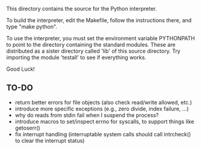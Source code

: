This directory contains the source for the Python interpreter.

To build the interpreter, edit the Makefile, follow the instructions
there, and type "make python".

To use the interpreter, you must set the environment variable PYTHONPATH
to point to the directory containing the standard modules.  These are
distributed as a sister directory called 'lib' of this source directory.
Try importing the module 'testall' to see if everything works.

Good Luck!

## TO-DO
- return better errors for file objects (also check read/write allowed, etc.)
- introduce more specific exceptions (e.g., zero divide, index failure, ...)
- why do reads from stdin fail when I suspend the process?
- introduce macros to set/inspect errno for syscalls, to support things
  like getoserr()
- fix interrupt handling (interruptable system calls should call
  intrcheck() to clear the interrupt status)
